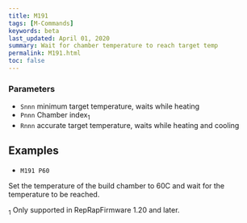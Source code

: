 ```yaml
---
title: M191
tags: [M-Commands] 
keywords: beta 
last_updated: April 01, 2020 
summary: Wait for chamber temperature to reach target temp 
permalink: M191.html
toc: false 
---
```



### Parameters

* `Snnn` minimum target temperature, waits while heating
* `Pnnn` Chamber index<sub>1</sub>
* `Rnnn` accurate target temperature, waits while heating and cooling

## Examples

* ` M191 P60  ` 

Set the temperature of the build chamber to 60C and wait for the temperature to be reached.

<sub>1</sub> Only supported in RepRapFirmware 1.20 and later.

